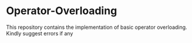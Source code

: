 # Operator-Overloading
This repository contains the implementation of basic operator overloading.
Kindly suggest errors if any
